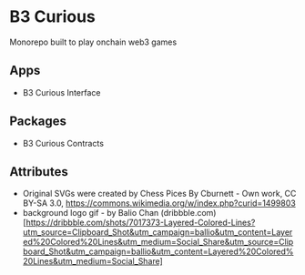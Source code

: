 # B3 Curious

Monorepo built to play onchain web3 games

## Apps

- B3 Curious Interface

## Packages

- B3 Curious Contracts

## Attributes

- Original SVGs were created by Chess Pices By Cburnett - Own work, CC BY-SA 3.0, https://commons.wikimedia.org/w/index.php?curid=1499803
- background logo gif - by Balio Chan (dribbble.com)[https://dribbble.com/shots/7017373-Layered-Colored-Lines?utm_source=Clipboard_Shot&utm_campaign=ballio&utm_content=Layered%20Colored%20Lines&utm_medium=Social_Share&utm_source=Clipboard_Shot&utm_campaign=ballio&utm_content=Layered%20Colored%20Lines&utm_medium=Social_Share]
